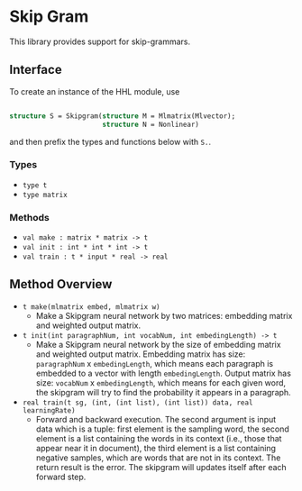 # Skip Gram

This library provides support for skip-grammars.

## Interface

To create an instance of the HHL module, use

```sml

structure S = Skipgram(structure M = Mlmatrix(Mlvector);
                       structure N = Nonlinear)
```

and then prefix the types and functions below with `S.`.

### Types

- `type t`
- `type matrix`

### Methods

- `val make : matrix * matrix -> t`
- `val init : int * int * int -> t`
- `val train : t * input * real -> real`

## Method Overview

- `t make(mlmatrix embed, mlmatrix w)`
  - Make a Skipgram neural network by two matrices: embedding matrix and
    weighted output matrix.
- `t init(int paragraphNum, int vocabNum, int embedingLength) -> t`
  - Make a Skipgram neural network by the size of embedding matrix and weighted
    output matrix. Embedding matrix has size: `paragraphNum` x `embedingLength`,
    which means each paragraph is embedded to a vector with length
    `embedingLength`. Output matrix has size: `vocabNum` x `embedingLength`,
    which means for each given word, the skipgram will try to find the
    probability it appears in a paragraph.
- `real train(t sg, (int, (int list), (int list)) data, real learningRate)`
  - Forward and backward execution. The second argument is input data which is a
    tuple: first element is the sampling word, the second element is a list
    containing the words in its context (i.e., those that appear near it in
    document), the third element is a list containing negative samples, which
    are words that are not in its context. The return result is the error. The
    skipgram will updates itself after each forward step.
